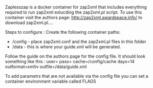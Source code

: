 Zaplesszap is a docker container for zap2xml that includes everything required to run zap2xml exlucding the zap2xml.pl script.   To use this container visit the authors page: http://zap2xml.awardspace.info/ to download zap2xml.pl....

Steps to configure :
Create the following container paths:
  - /config - place zap2xml.conf and the zap2xml.pl files in this folder
  - /data  - this is where your guide.xml will be generated.

Follow the guide on the authors page for the  config file. It should look something like this :
user=<username>
pass=<password>
cache=/config/cache
days=14
outformat=xmltv
outfile=/data/guide.xml

To add parametrs that are not available via the config file you can set a container environment variable called FLAGS 
